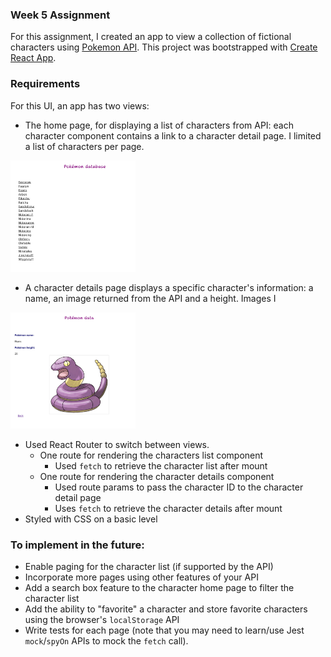 ### Week 5 Assignment

For this assignment, I created an app to view a collection of fictional characters using [Pokemon API](https://pokeapi.co/).
This project was bootstrapped with [Create React App](https://github.com/facebook/create-react-app).

### Requirements

For this UI, an app has two views:

* The home page, for displaying a list of characters from API: each character component contains a link to a character detail page. I limited a list of characters per page.

[<img src="homepage.png" width="200" />](homepage.png)

* A character details page displays a specific character's information: a name, an image returned from the API and a height. Images I 

[<img src="detailspage.png" width="200" />](detailspage.png)


* Used React Router to switch between views. 
  * One route for rendering the characters list component
    * Used `fetch` to retrieve the character list after mount
  * One route for rendering the character details component
    * Used route params to pass the character ID to the character detail page
    * Uses `fetch` to retrieve the character details after mount
* Styled with CSS on a basic level


### To implement in the future: 
* Enable paging for the character list (if supported by the API)
* Incorporate more pages using other features of your API
* Add a search box feature to the character home page to filter the character list
* Add the ability to "favorite" a character and store favorite characters using the browser's `localStorage` API
* Write tests for each page (note that you may need to learn/use Jest `mock`/`spyOn` APIs to mock the `fetch` call).
